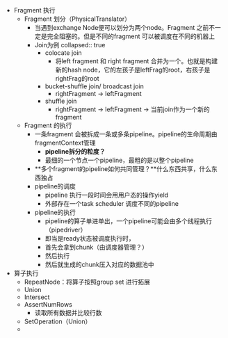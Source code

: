 - Fragment 执行
	- Fragment 划分（PhysicalTranslator）
		- 当遇到exchange Node便可以划分为两个node。Fragment 之前不一定是完全阻塞的。但是不同的fragment 可以被调度在不同的机器上
		- Join为例
		  collapsed:: true
			- colocate join
				- 将left fragment 和 right fragment 合并为一个。也就是构建新的hash node，它的左孩子是leftFrag的root，右孩子是rightFrag的root
			- bucket-shuffle join/ broadcast join
				- rightFragment -> leftFragment
			- shuffle join
				- rightFragment -> leftFragment -> 当前join作为一个新的fragment
	- Fragment 的执行
		- 一条fragment 会被拆成一条或多条pipeline。pipeline的生命周期由fragmentContext管理
			- **pipeline拆分的粒度？**
			- 最细的一个节点一个pipeline，最粗的是以整个pipeline
		- **多个fragment的pipeline如何共同管理？**什么东西共享，什么东西独占
		- pipeline的调度
			- pipeline 执行一段时间会用用户态的操作yield
			- 外部存在一个task scheduler 调度不同的pipeline
		- pipeline的执行
			- pipeline的算子单进单出，一个pipeline可能会由多个线程执行（pipedriver）
			- 即当是ready状态被调度执行时，
			- 首先会拿到chunk（由调度器管理？）
			- 然后执行
			- 然后就生成的chunk压入对应的数据池中
- 算子执行
	- RepeatNode：将算子按照group set 进行拓展
	- Union
	- Intersect
	- AssertNumRows
		- 读取所有数据并比较行数
	- SetOperation（Union）
	-